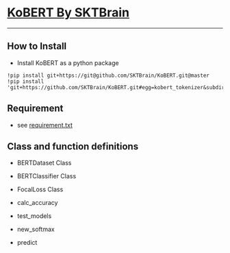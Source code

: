 # [KoBERT By SKTBrain](https://github.com/SKTBrain/KoBERT)
*****

## How to Install
* Install KoBERT as a python package

<pre><code>!pip install git+https://git@github.com/SKTBrain/KoBERT.git@master
!pip install 'git+https://github.com/SKTBrain/KoBERT.git#egg=kobert_tokenizer&subdirectory=kobert_hf'</code></pre>

## Requirement
* see [requirement.txt](https://github.com/kungminno/ETRI/blob/main/KoBERT/requirements.txt)

## Class and function definitions
* BERTDataset Class
* BERTClassifier Class
* FocalLoss Class

* calc_accuracy
* test_models
* new_softmax
* predict
